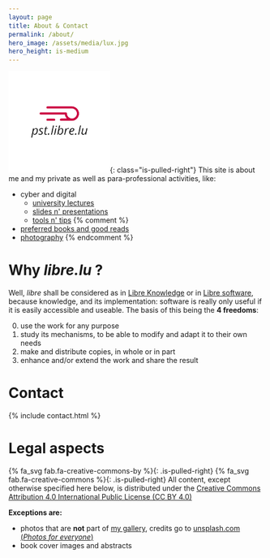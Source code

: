 ```yaml
---
layout: page
title: About & Contact
permalink: /about/
hero_image: /assets/media/lux.jpg
hero_height: is-medium
---
```


![](/assets/media/logo_full.png){: class="is-pulled-right"}
This site is about me and my private as well as para-professional activities, like:
- cyber and digital
  - [university lectures](/cyber/lectures/)
  - [slides n' presentations](/cyber/slides/)
  - [tools n' tips](/cyber/tools/)
{% comment %}
- [preferred books and good reads](/books/)
- [photography](/gallery/)
{% endcomment %}

# Why _libre.lu_ ?

Well, _libre_ shall be considered as in [Libre Knowledge](https://en.wikipedia.org/wiki/Libre_knowledge) or in [Libre software](https://en.wikipedia.org/wiki/Libre_knowledge), because knowledge, and its implementation: software is really only useful if it is easily accessible and useable. The basis of this being the **4 freedoms**:

0. use the work for any purpose
1. study its mechanisms, to be able to modify and adapt it to their own needs
2. make and distribute copies, in whole or in part
3. enhance and/or extend the work and share the result


# Contact
{% include contact.html %}

<a name="legal"></a>
# Legal aspects

{% fa_svg fab.fa-creative-commons-by %}{: .is-pulled-right}
{% fa_svg fab.fa-creative-commons %}{: .is-pulled-right}
All content, except otherwise specified here below, is distributed under the
[Creative Commons Attribution 4.0 International Public License (CC BY 4.0)](https://creativecommons.org/licenses/by/4.0/)

**Exceptions are:**
- photos that are **not** part of [my gallery](/gallery/), credits go to [unsplash.com (_Photos for everyone_)](https://unsplash.com/)
- book cover images and abstracts

